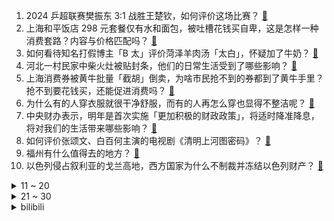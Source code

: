 1. 2024 乒超联赛樊振东 3:1 战胜王楚钦，如何评价这场比赛？ [:link:](https://www.zhihu.com/question/7030717661)
2. 上海和平饭店 298 元套餐仅有水和面包，被吐槽花钱买自卑，这是怎样一种消费套路？内容与价格匹配吗？ [:link:](https://www.zhihu.com/question/7021798384)
3. 如何看待知名打假博主「B 太」评价菏泽羊肉汤「太白」，怀疑加了牛奶？ [:link:](https://www.zhihu.com/question/6988103556)
4. 河北一村民家中柴火灶被贴封条，他们的日常生活受到了哪些影响？ [:link:](https://www.zhihu.com/question/6924984464)
5. 上海消费券被黄牛批量「截胡」倒卖，为啥市民抢不到的券都到了黄牛手里？抢不到要花钱买，还能促进消费吗？ [:link:](https://www.zhihu.com/question/6580046866)
6. 为什么有的人穿衣服就很干净舒服，而有的人再怎么穿也显得不整洁呢？ [:link:](https://www.zhihu.com/question/548327365)
7. 中央财办表示，明年是首次实施「更加积极的财政政策」，将适时降准降息，将对我们的生活带来哪些影响？ [:link:](https://www.zhihu.com/question/7007111128)
8. 如何评价张颂文、白百何主演的电视剧《清明上河图密码》？ [:link:](https://www.zhihu.com/question/4860103704)
9. 福州有什么值得去的地方？ [:link:](https://www.zhihu.com/question/318193294)
10. 以色列侵占叙利亚的戈兰高地，西方国家为什么不制裁并冻结以色列财产？ [:link:](https://www.zhihu.com/question/6458063468)
<details>
<summary>11 ~ 20</summary>

11. 等固态电池出来，再买车好吗？ [:link:](https://www.zhihu.com/question/6697092837)
12. 数字人很火，哪些行业可以用到数字人，怎么用呢? [:link:](https://www.zhihu.com/question/624139316)
13. 日本东京将允许政府员工执行「上四休三」工作制，将带来哪些影响？是否会更大范围推广？ [:link:](https://www.zhihu.com/question/6979349938)
14. 有人分享攻略称，反复评论「机票太贵」让票价便宜 2000 多，如何看待这波操作？算法真能被「驯化」吗？ [:link:](https://www.zhihu.com/question/6902414538)
15. 有哪些大家默认「肯定没人能解释清楚」，而实际上已经被科学解释了的问题？ [:link:](https://www.zhihu.com/question/263896133)
16. 养乐多上海公司解散、工厂停产，它在中国市场的竞争力如何？未来发展策略可能是什么？ [:link:](https://www.zhihu.com/question/6477078418)
17. 媒体曝光「先用后付」套路多，商家可强制扣款，还能逃避国家监管，「先用后付」还存在哪些问题需要警惕？ [:link:](https://www.zhihu.com/question/6974968905)
18. 2024 年最让你难忘的电影电视剧角色是？为什么？ [:link:](https://www.zhihu.com/question/6844583681)
19. 在影视作品中剧情非常重要，为什么国内编剧话语权这么低？ [:link:](https://www.zhihu.com/question/5975505346)
20. 对于即将毕业的国内本科生来说，出国打工是一个好的出路吗? [:link:](https://www.zhihu.com/question/6482143837)
</details>
<details>
<summary>21 ~ 30</summary>

21. 陷入虚无主义后怎么摆脱? [:link:](https://www.zhihu.com/question/4377645487)
22. 苹果大力推广的空间视频，是未来吗？ [:link:](https://www.zhihu.com/question/6657599306)
23. 2024 年完结的漫画之中，有没有让你印象深刻的？ [:link:](https://www.zhihu.com/question/5758371724)
24. 「朋友圈被领导点赞」成加班证据，公司赔偿 1.8 万，如何界定加班证据？朋友圈点赞能作为合法证据吗？ [:link:](https://www.zhihu.com/question/6571845691)
25. 为什么同样是世界杯的进球机器，克洛泽的知名度要比罗纳尔多差那么远？ [:link:](https://www.zhihu.com/question/24245108)
26. 哲学中主观与客观相统一是什么意思？ [:link:](https://www.zhihu.com/question/6133109612)
27. 当一个优秀员工开始「摆烂」，通常原因是什么呢？ [:link:](https://www.zhihu.com/question/6525588433)
28. 有没有快灭绝，最后被人类救活的动物？ [:link:](https://www.zhihu.com/question/6520587893)
29. 2024 年有哪些家电新物种的诞生，让你更期待未来的「家」？ [:link:](https://www.zhihu.com/question/5480686927)
30. 2024 乒超联赛第一阶段，上海地产集团对山东鲁能第二盘，樊振东 0-3 徐瑛彬，如何评价双方的发挥？ [:link:](https://www.zhihu.com/question/6922189487)
</details><details>
<summary>bilibili</summary>

</details>